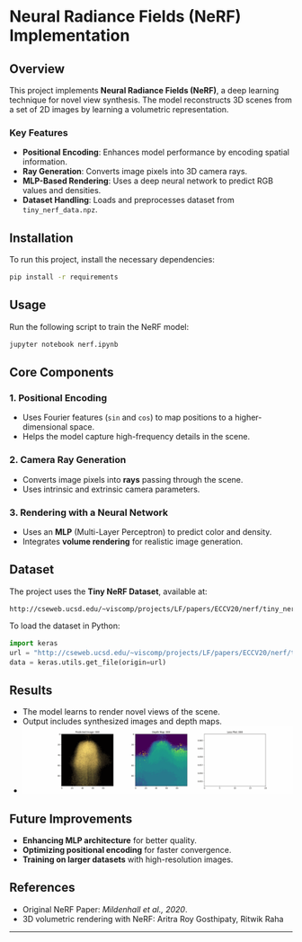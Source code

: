 # Neural Radiance Fields (NeRF) Implementation

## Overview

This project implements **Neural Radiance Fields (NeRF)**, a deep learning technique for novel view synthesis. The model reconstructs 3D scenes from a set of 2D images by learning a volumetric representation.

### Key Features

- **Positional Encoding**: Enhances model performance by encoding spatial information.
- **Ray Generation**: Converts image pixels into 3D camera rays.
- **MLP-Based Rendering**: Uses a deep neural network to predict RGB values and densities.
- **Dataset Handling**: Loads and preprocesses dataset from `tiny_nerf_data.npz`.

## Installation

To run this project, install the necessary dependencies:

```bash
pip install -r requirements 
```

## Usage

Run the following script to train the NeRF model:

```bash
jupyter notebook nerf.ipynb
```

## Core Components

### 1. Positional Encoding

- Uses Fourier features (`sin` and `cos`) to map positions to a higher-dimensional space.
- Helps the model capture high-frequency details in the scene.

### 2. Camera Ray Generation

- Converts image pixels into **rays** passing through the scene.
- Uses intrinsic and extrinsic camera parameters.

### 3. Rendering with a Neural Network

- Uses an **MLP** (Multi-Layer Perceptron) to predict color and density.
- Integrates **volume rendering** for realistic image generation.

## Dataset

The project uses the **Tiny NeRF Dataset**, available at:

```
http://cseweb.ucsd.edu/~viscomp/projects/LF/papers/ECCV20/nerf/tiny_nerf_data.npz
```

To load the dataset in Python:

```python
import keras
url = "http://cseweb.ucsd.edu/~viscomp/projects/LF/papers/ECCV20/nerf/tiny_nerf_data.npz"
data = keras.utils.get_file(origin=url)
```

## Results

- The model learns to render novel views of the scene.
- Output includes synthesized images and depth maps.
- ![NeRF Rendering Example](/training.gif)


## Future Improvements

- **Enhancing MLP architecture** for better quality.
- **Optimizing positional encoding** for faster convergence.
- **Training on larger datasets** with high-resolution images.

## References

- Original NeRF Paper: *Mildenhall et al., 2020*.
- 3D volumetric rendering with NeRF: Aritra Roy Gosthipaty, Ritwik Raha 

---

